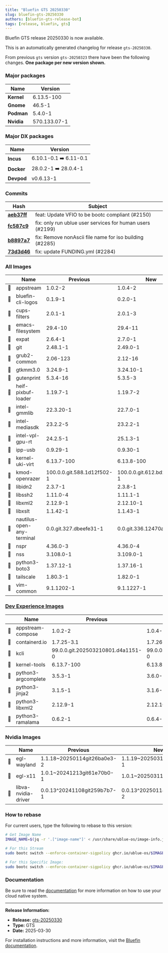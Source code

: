```yaml
---
title: "Bluefin GTS 20250330"
slug: bluefin-gts-20250330
authors: [bluefin-gts-release-bot]
tags: [release, bluefin, gts]
---
```


Bluefin GTS release 20250330 is now available.

<!--truncate-->

This is an automatically generated changelog for release `gts-20250330`.

From previous `gts` version `gts-20250323` there have been the following changes. **One package per new version shown.**

### Major packages

| Name       | Version      |
| ---------- | ------------ |
| **Kernel** | 6.13.5-100   |
| **Gnome**  | 46.5-1       |
| **Podman** | 5.4.0-1      |
| **Nvidia** | 570.133.07-1 |

### Major DX packages

| Name       | Version                |
| ---------- | ---------------------- |
| **Incus**  | 6.10.1-0.1 ➡️ 6.11-0.1 |
| **Docker** | 28.0.2-1 ➡️ 28.0.4-1   |
| **Devpod** | v0.6.13-1              |

### Commits

| Hash                                                                                               | Subject                                                   |
| -------------------------------------------------------------------------------------------------- | --------------------------------------------------------- |
| **[aeb37ff](https://github.com/ublue-os/bluefin/commit/aeb37ff00243056e1d683e3fbda0e6881ff7ff0f)** | feat: Update VFIO to be bootc compliant (#2150)           |
| **[fc587c9](https://github.com/ublue-os/bluefin/commit/fc587c959a1bb7273ff31933c7c11a5e19696073)** | fix: only run ublue user services for human users (#2199) |
| **[b8897a7](https://github.com/ublue-os/bluefin/commit/b8897a7514e4778df3a120405c5117d323648e29)** | fix: Remove nonAscii file name for iso building (#2285)   |
| **[73d3d46](https://github.com/ublue-os/bluefin/commit/73d3d4655d6bb96b9a674f0838855e777eb56b7e)** | fix: update FUNDING.yml (#2284)                           |

### All Images

|     | Name                       | Previous                   | New                        |
| --- | -------------------------- | -------------------------- | -------------------------- |
| 🔄  | appstream                  | 1.0.2-2                    | 1.0.4-2                    |
| 🔄  | bluefin-cli-logos          | 0.1.9-1                    | 0.2.0-1                    |
| 🔄  | cups-filters               | 2.0.1-1                    | 2.0.1-3                    |
| 🔄  | emacs-filesystem           | 29.4-10                    | 29.4-11                    |
| 🔄  | expat                      | 2.6.4-1                    | 2.7.0-1                    |
| 🔄  | git                        | 2.48.1-1                   | 2.49.0-1                   |
| 🔄  | grub2-common               | 2.06-123                   | 2.12-16                    |
| 🔄  | gtkmm3.0                   | 3.24.9-1                   | 3.24.10-1                  |
| 🔄  | gutenprint                 | 5.3.4-16                   | 5.3.5-3                    |
| 🔄  | heif-pixbuf-loader         | 1.19.7-1                   | 1.19.7-2                   |
| 🔄  | intel-gmmlib               | 22.3.20-1                  | 22.7.0-1                   |
| 🔄  | intel-mediasdk             | 23.2.2-5                   | 23.2.2-1                   |
| 🔄  | intel-vpl-gpu-rt           | 24.2.5-1                   | 25.1.3-1                   |
| 🔄  | ipp-usb                    | 0.9.29-1                   | 0.9.30-1                   |
| 🔄  | kernel-uki-virt            | 6.13.7-100                 | 6.13.8-100                 |
| 🔄  | kmod-openrazer             | 100.0.0.git.588.1d12f502-1 | 100.0.0.git.612.bd283360-1 |
| 🔄  | libidn2                    | 2.3.7-1                    | 2.3.8-1                    |
| 🔄  | libssh2                    | 1.11.0-4                   | 1.11.1-1                   |
| 🔄  | libxml2                    | 2.12.9-1                   | 2.12.10-1                  |
| 🔄  | libxslt                    | 1.1.42-1                   | 1.1.43-1                   |
| 🔄  | nautilus-open-any-terminal | 0.0.git.327.dbeefe31-1     | 0.0.git.336.12470a65-1     |
| 🔄  | nspr                       | 4.36.0-3                   | 4.36.0-4                   |
| 🔄  | nss                        | 3.108.0-1                  | 3.109.0-1                  |
| 🔄  | python3-boto3              | 1.37.12-1                  | 1.37.16-1                  |
| 🔄  | tailscale                  | 1.80.3-1                   | 1.82.0-1                   |
| 🔄  | vim-common                 | 9.1.1202-1                 | 9.1.1227-1                 |

### [Dev Experience Images](https://docs.projectbluefin.io/bluefin-dx)

|     | Name                | Previous                          | New                               |
| --- | ------------------- | --------------------------------- | --------------------------------- |
| 🔄  | appstream-compose   | 1.0.2-2                           | 1.0.4-2                           |
| 🔄  | containerd.io       | 1.7.25-3.1                        | 1.7.26-3.1                        |
| 🔄  | kcli                | 99.0.0.git.202503210801.d4a1151-0 | 99.0.0.git.202503262007.63d3481-0 |
| 🔄  | kernel-tools        | 6.13.7-100                        | 6.13.8-100                        |
| 🔄  | python3-argcomplete | 3.5.3-1                           | 3.6.0-1                           |
| 🔄  | python3-jinja2      | 3.1.5-1                           | 3.1.6-1                           |
| 🔄  | python3-libxml2     | 2.12.9-1                          | 2.12.10-1                         |
| 🔄  | python3-ramalama    | 0.6.2-1                           | 0.6.4-1                           |

### Nvidia Images

|     | Name                | Previous                    | New                         |
| --- | ------------------- | --------------------------- | --------------------------- |
| 🔄  | egl-wayland         | 1.1.18~20250114git26ba0e3-2 | 1.1.19~20250313gitf1fd514-1 |
| 🔄  | egl-x11             | 1.0.1~20241213git61e70b0-1  | 1.0.1~20250311gitb403f3a-3  |
| 🔄  | libva-nvidia-driver | 0.0.13^20241108git259b7b7-1 | 0.0.13^20250118gitc519e97-2 |

### How to rebase

For current users, type the following to rebase to this version:

```bash
# Get Image Name
IMAGE_NAME=$(jq -r '.["image-name"]' < /usr/share/ublue-os/image-info.json)

# For this Stream
sudo bootc switch --enforce-container-sigpolicy ghcr.io/ublue-os/$IMAGE_NAME:gts

# For this Specific Image:
sudo bootc switch --enforce-container-sigpolicy ghcr.io/ublue-os/$IMAGE_NAME:gts-20250330
```

### Documentation

Be sure to read the [documentation](https://docs.projectbluefin.io/) for more information
on how to use your cloud native system.

---

**Release Information:**

- **Release:** [gts-20250330](https://github.com/ublue-os/bluefin/releases/tag/gts-20250330)
- **Type:** GTS
- **Date:** 2025-03-30

For installation instructions and more information, visit the [Bluefin documentation](https://docs.projectbluefin.io/).
